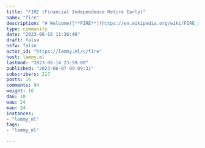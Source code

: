 ```yaml
---
title: "FIRE (Financial Independence Retire Early)" 
name: "fire"
description: "# Welcome![**FIRE**](https://en.wikipedia.org/wiki/FIRE_movement) is a lifestyle movement with the goal of gaining financial independence and retiring early.___**Flow Charts:** [Personal Income Spending Flow Chart (US)](https://i.imgur.com/lSoUQr2.png)[Personal Income Spending Flow Chart (Canada)](https://i.imgur.com/zlGnuDO.png)[Finance Flow Chart (UK)](https://flowchart.ukpersonal.finance)[Personal Income Spending Flow Chart (Australia)](https://i.imgur.com/NmP4zCu.png)[Personal Finance Flow Chart (Ireland)](https://i.redd.it/kpxp9c7bdgd61.jpg)___**Useful Links:**[Bogleheads Wiki](https://www.bogleheads.org/wiki/Main_Page)[Mr. Money Moustache - a frugal lifestyle blog](https://www.mrmoneymustache.com/about/)___**Related Communities:**[/c/PersonalFinance@lemmy.ml](https://lemmy.ml/c/personalfinance)[/c/Finance@beehaw.org](https://lemmy.ml/c/finance@beehaw.org)___"
type: community
date: "2023-06-19 11:36:46"
draft: false
nsfw: false
actor_id: "https://lemmy.ml/c/fire"
host: lemmy.ml
lastmod: "2023-06-14 23:59:00"
published: "2023-06-07 09:09:31"
subscribers: 217
posts: 16
comments: 94
weight: 16
dau: 10
wau: 24
mau: 24
instances:
- "lemmy_ml"
tags: 
- "lemmy_ml"

---
```

